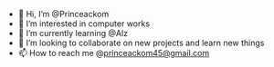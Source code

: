 - 👋 Hi, I’m @Princeackom
- 👀 I’m interested in computer works
- 🌱 I’m currently learning @Alz
- 💞️ I’m looking to collaborate on new projects and learn new things 
- 📫 How to reach me @princeackom45@gmail.com

<!---
Princeackom/Princeackom is a ✨ special ✨ repository because its `README.md` (this file) appears on your GitHub profile.
You can click the Preview link to take a look at your changes.
--->
